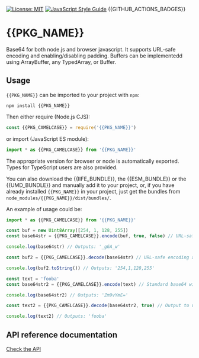 [![License: MIT](https://img.shields.io/badge/License-MIT-yellow.svg)](https://opensource.org/licenses/MIT)
[![JavaScript Style Guide](https://img.shields.io/badge/code_style-standard-brightgreen.svg)](https://standardjs.com)
{{GITHUB_ACTIONS_BADGES}}

# {{PKG_NAME}}

Base64 for both node.js and browser javascript. It supports URL-safe encoding and enabling/disabling padding. Buffers can be implementedd using ArrayBuffer, any TypedArray, or Buffer.

## Usage

`{{PKG_NAME}}` can be imported to your project with `npm`:

```console
npm install {{PKG_NAME}}
```

Then either require (Node.js CJS):

```javascript
const {{PKG_CAMELCASE}} = require('{{PKG_NAME}}')
```

or import (JavaScript ES module):

```javascript
import * as {{PKG_CAMELCASE}} from '{{PKG_NAME}}'
```

The appropriate version for browser or node is automatically exported. Types for TypeScript users are also provided.

You can also download the {{IIFE_BUNDLE}}, the {{ESM_BUNDLE}} or the {{UMD_BUNDLE}} and manually add it to your project, or, if you have already installed `{{PKG_NAME}}` in your project, just get the bundles from `node_modules/{{PKG_NAME}}/dist/bundles/`.

An example of usage could be:

```typescript
import * as {{PKG_CAMELCASE}} from '{{PKG_NAME}}'

const buf = new Uint8Array([254, 1, 128, 255])
const base64str = {{PKG_CAMELCASE}}.encode(buf, true, false) // URL-safe base64 with no padding

console.log(base64str) // Outputs: '_gGA_w'

const buf2 = {{PKG_CAMELCASE}}.decode(base64str) // URL-safe encoding and padding are automatically detected

console.log(buf2.toString()) // Outputs: '254,1,128,255'

const text = 'fooba'
const base64str2 = {{PKG_CAMELCASE}}.encode(text) // Standard base64 with padding

console.log(base64str2) // Outputs: 'Zm9vYmE='

const text2 = {{PKG_CAMELCASE}}.decode(base64str2, true) // Output to unicode string instead of Uint8Array

console.log(text2) // Outputs: 'fooba'

```

## API reference documentation

[Check the API](./docs/API.md)
